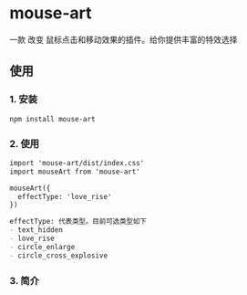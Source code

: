 # mouse-art

一款 改变 鼠标点击和移动效果的插件。给你提供丰富的特效选择

## 使用

### 1. 安装
```
npm install mouse-art
```

### 2. 使用
```markdown
import 'mouse-art/dist/index.css'
import mouseArt from 'mouse-art'

mouseArt({
  effectType: 'love_rise'
})

effectType: 代表类型。目前可选类型如下
- text_hidden
- love_rise
- circle_enlarge
- circle_cross_explosive
```

### 3. 简介
```markdown

```